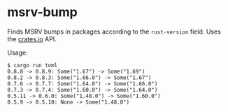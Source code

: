 # msrv-bump

Finds MSRV bumps in packages according to the `rust-version` field. Uses the [crates.io](https://crates.io/) API.

Usage:
```
$ cargo run toml
0.8.8 -> 0.8.9: Some("1.67") -> Some("1.69")
0.8.2 -> 0.8.3: Some("1.66.0") -> Some("1.67")
0.7.6 -> 0.7.7: Some("1.64.0") -> Some("1.66.0")
0.7.3 -> 0.7.4: Some("1.60.0") -> Some("1.64.0")
0.5.11 -> 0.6.0: Some("1.48.0") -> Some("1.60.0")
0.5.9 -> 0.5.10: None -> Some("1.48.0")
```

